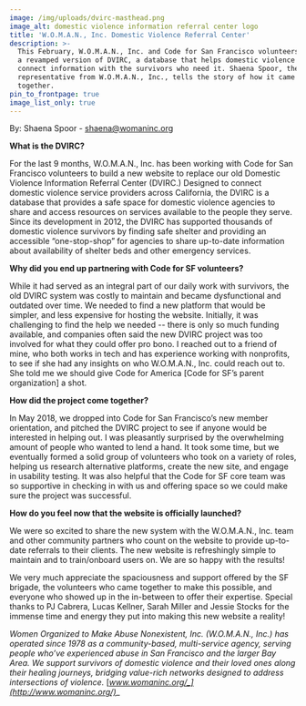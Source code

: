 ```yaml
---
image: /img/uploads/dvirc-masthead.png
image_alt: domestic violence information referral center logo
title: 'W.O.M.A.N., Inc. Domestic Violence Referral Center'
description: >-
  This February, W.O.M.A.N., Inc. and Code for San Francisco volunteers launched
  a revamped version of DVIRC, a database that helps domestic violence agencies
  connect information with the survivors who need it. Shaena Spoor, the project
  representative from W.O.M.A.N., Inc., tells the story of how it came
  together. 
pin_to_frontpage: true
image_list_only: true
---
```

By: Shaena Spoor - shaena@womaninc.org

**What is the DVIRC?**

For the last 9 months, W.O.M.A.N., Inc. has been working with Code for San Francisco volunteers to build a new website to replace our old Domestic Violence Information Referral Center (DVIRC.) Designed to connect domestic violence service providers across California, the DVIRC is a database that provides a safe space for domestic violence agencies to share and access resources on services available to the people they serve. Since its development in 2012, the DVIRC has supported thousands of domestic violence survivors by finding safe shelter and providing an accessible “one-stop-shop” for agencies to share up-to-date information about availability of shelter beds and other emergency services. 

**Why did you end up partnering with Code for SF volunteers?** 

While it had served as an integral part of our daily work with survivors, the old DVIRC system was costly to maintain and became dysfunctional and outdated over time. We needed to find a new platform that would be simpler, and less expensive for hosting the website. Initially, it was challenging to find the help we needed -- there is only so much funding available, and companies often said the new DVIRC project was too involved for what they could offer pro bono. I reached out to a friend of mine, who both works in tech and has experience working with nonprofits, to see if she had any insights on who W.O.M.A.N., Inc. could reach out to. She told me we should give Code for America \[Code for SF’s parent organization] a shot. 

**How did the project come together?**

In May 2018, we dropped into Code for San Francisco’s new member orientation, and pitched the DVIRC project to see if anyone would be interested in helping out. I was pleasantly surprised by the overwhelming amount of people who wanted to lend a hand. It took some time, but we eventually formed a solid group of volunteers who took on a variety of roles, helping us research alternative platforms, create the new site, and engage in usability testing. It was also helpful that the Code for SF core team was so supportive in checking in with us and offering space so we could make sure the project was successful. 

**How do you feel now that the website is officially launched?**

We were so excited to share the new system with the W.O.M.A.N., Inc. team and other community partners who count on the website to provide up-to-date referrals to their clients. The new website is refreshingly simple to maintain and to train/onboard users on. We are so happy with the results! 

We very much appreciate the spaciousness and support offered by the SF brigade, the volunteers who came together to make this possible, and everyone who showed up in the in-between to offer their expertise. Special thanks to PJ Cabrera, Lucas Kellner, Sarah Miller and Jessie Stocks for the immense time and energy they put into making this new website a reality!

_Women Organized to Make Abuse Nonexistent, Inc. (W.O.M.A.N., Inc.) has operated since 1978 as a community-based, multi-service agency, serving people who’ve experienced abuse in San Francisco and the larger Bay Area. We support survivors of domestic violence and their loved ones along their healing journeys, bridging value-rich networks designed to address intersections of violence._  [_www.womaninc.org/_](http://www.womaninc.org/)__
